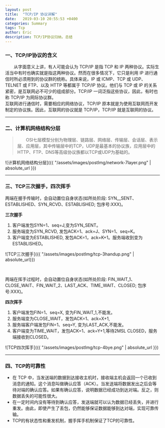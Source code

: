 ```yaml
---
layout: post
title:  "TCP/IP 协议详解"
date:   2019-03-10 20:55:53 +0400
categories: Summary
tags: Tcp
author: Eric
description: TCP/IP协议归纳，总结
---   
```



### 一、TCP/IP协议的含义
　　从字面意义上讲，有人可能会认为 TCP/IP 是指 TCP 和 IP 两种协议。实际生活当中有时也确实就是指这两种协议。然而在很多情况下，它只是利用 IP 进行通信时所必须用到的协议群的统称。具体来说，IP 或 ICMP、TCP 或 UDP、TELNET 或 FTP、以及 HTTP 等都属于 TCP/IP 协议。他们与 TCP 或 IP 的关系紧密，是互联网必不可少的组成部分。TCP/IP 一词泛指这些协议，因此，有时也称 TCP/IP 为网际协议群。   
互联网进行通信时，需要相应的网络协议，TCP/IP 原本就是为使用互联网而开发制定的协议族。因此，互联网的协议就是 TCP/IP，TCP/IP 就是互联网的协议。
 
 -------

### 二、计算机网络结构分层   

>　　OSI七层模型分别为物理层、链路层、网络层、传输层、会话层、表示层、应用层，其中传输层中的TCP，UDP是最基本的协议族，应用层中的HTTP、FTP、DNS等高级协议族都以TCP或UDP为基础的。   

![计算机网络结构分层]({{ "/assets/images/postImg/network-7layer.png" | absolute_url }})   

-------

### 三、TCP三次握手，四次挥手
两端在握手传输时，会自动置位自身状态(如所处阶段: SYN__SENT、ESTABLISHED、SYN_RCVD、ESTABLISHED; 包序号:XXX)。   

**三次握手**
 1. 客户端发包SYN=1、seq=J,变为SYN_SENT。
 2. 服务端变为SYN_RCVD, 发包ACK=1、ack=J、SYN=1、seq=K。
 3. 客户端变为ESTABLISHED, 发包ACK=1，ack=K+1。服务端收到变为ESTABLISHED。    

 ![TCP三次握手]({{ "/assets/images/postImg/tcp-3handup.png" | absolute_url}})   

<br/>   

 两端在挥手过程时，会自动置位自身状态(如所处阶段: FIN_WAIT_1、CLOSE_WAIT、FIN_WAIT_2、LAST_ACK、TIME_WAIT、CLOSED; 包序号:XXX)。    

**四次挥手**
 1. 客户端发包FIN=1、seq=X, 变为FIN_WAIT_1,不能发。
 2. 服务端变为CLOSE_WAIT，发包ACK=1、ack=X+1,
 3. 服务端客户端发包FIN=1、seq=Y, 变为LAST_ACK,不能发。
 4. 客户端变为TIME_WAIT，发包ACK=1、ack=Y+1,等待2MSL CLOSED，服务端接收到CLOSED。   

![TCP四次挥手]({{ "/assets/images/postImg/tcp-4bye.png" | absolute_url }}) 

-------

### 四、TCP的可靠性
- 在 TCP 中，当发送端的数据到达接收主机时，接收端主机会返回一个已收到消息的通知。这个消息叫做确认应答（ACK）。当发送端将数据发出之后会等待对端的确认应答。如果有确认应答，说明数据已经成功到达对端。反之，则数据丢失的可能性很大。
- 在一定时间内没有等待到确认应答，发送端就可以认为数据已经丢失，并进行重发。由此，即使产生了丢包，仍然能够保证数据能够到达对端，实现可靠传输。
- TCP的有状态性和重发机制，握手挥手机制保证了TCP的可靠性。
